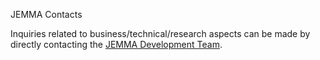 JEMMA Contacts
<!-- Remember: the first line always goes with the title-->
<!-- Please use h3 headers (###) inside these files -->

<!--Direct Business inquiries about the project can be made through to the Energy@home [contact form](http://www.energy-home.it/SitePages/Contact.aspx).-->
Inquiries related to business/technical/research aspects can be made by directly contacting the <a href="mailto:jemma-developers@googlegroups.com" target="_parent">JEMMA Development Team</a>.



